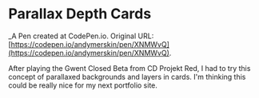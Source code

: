 # Parallax Depth Cards
 _A Pen created at CodePen.io. Original URL: [https://codepen.io/andymerskin/pen/XNMWvQ](https://codepen.io/andymerskin/pen/XNMWvQ).

 After playing the Gwent Closed Beta from CD Projekt Red, I had to try this concept of parallaxed backgrounds and layers in cards. I'm thinking this could be really nice for my next portfolio site.